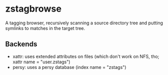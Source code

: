 # zstagbrowse

A tagging browser, recursively scanning a source directory tree
and putting symlinks to matches in the target tree.

## Backends

- xattr: uses extended attributes on files (which don't work on NFS, tho; xattr name = "user.zstags")
- persy: uses a persy database (index name = "zstags")
